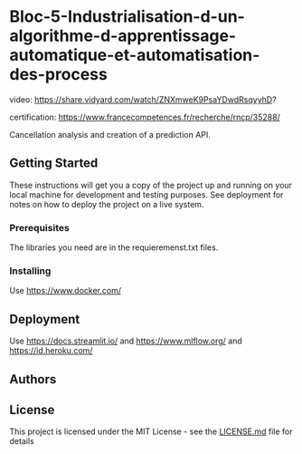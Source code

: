 # Bloc-5-Industrialisation-d-un-algorithme-d-apprentissage-automatique-et-automatisation-des-process

video: https://share.vidyard.com/watch/ZNXmweK9PsaYDwdRsqyyhD?

certification: https://www.francecompetences.fr/recherche/rncp/35288/

Cancellation analysis and creation of a prediction API.

## Getting Started

These instructions will get you a copy of the project up and running on your local machine for development and testing purposes. See deployment for notes on how to deploy the project on a live system.

### Prerequisites

The libraries you need are in the requieremenst.txt files.

### Installing

Use https://www.docker.com/


## Deployment

Use https://docs.streamlit.io/ and https://www.mlflow.org/ and https://id.heroku.com/

## Authors



## License

This project is licensed under the MIT License - see the [LICENSE.md](LICENSE.md) file for details

